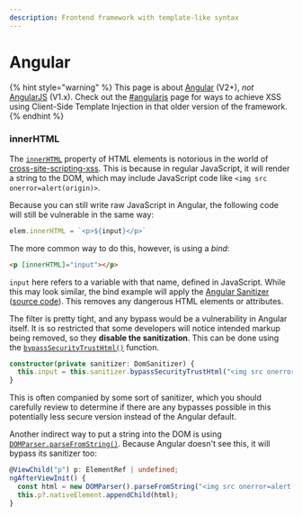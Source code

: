 ```yaml
---
description: Frontend framework with template-like syntax
---
```


# Angular

{% hint style="warning" %}
This page is about [Angular](https://angular.dev/) (V2+), _not_ [AngularJS](https://angularjs.org/) (V1.x). Check out the [#angularjs](../client-side/cross-site-scripting-xss/#angularjs "mention") page for ways to achieve XSS using Client-Side Template Injection in that older version of the framework.
{% endhint %}

### innerHTML

The [`innerHTML`](https://developer.mozilla.org/en-US/docs/Web/API/Element/innerHTML) property of HTML elements is notorious in the world of [cross-site-scripting-xss](../client-side/cross-site-scripting-xss/ "mention"). This is because in regular JavaScript, it will render a string to the DOM, which may include JavaScript code like `<img src onerror=alert(origin)>`.

Because you can still write raw JavaScript in Angular, the following code will still be vulnerable in the same way:

```javascript
elem.innerHTML = `<p>${input}</p>`
```

The more common way to do this, however, is using a _bind_:

```html
<p [innerHTML]="input"></p>
```

`input` here refers to a variable with that name, defined in JavaScript. While this may look similar, the bind example will apply the [Angular Sanitizer](https://angular.dev/best-practices/security#sanitization-example) ([source code](https://github.com/angular/angular/blob/main/packages/core/src/sanitization/html_sanitizer.ts)). This removes any dangerous HTML elements or attributes.

The filter is pretty tight, and any bypass would be a vulnerability in Angular itself. It is so restricted that some developers will notice intended markup being removed, so they **disable the sanitization**. This can be done using the [`bypassSecurityTrustHtml()`](https://angular.dev/api/platform-browser/DomSanitizer#bypassSecurityTrustHtml) function.

```typescript
constructor(private sanitizer: DomSanitizer) {
  this.input = this.sanitizer.bypassSecurityTrustHtml("<img src onerror=alert(origin)>");
}
```

This is often companied by some sort of sanitizer, which you should carefully review to determine if there are any bypasses possible in this potentially less secure version instead of the Angular default.

Another indirect way to put a string into the DOM is using [`DOMParser.parseFromString()`](https://developer.mozilla.org/en-US/docs/Web/API/DOMParser/parseFromString). Because Angular doesn't see this, it will bypass its sanitizer too:

```typescript
@ViewChild("p") p: ElementRef | undefined;
ngAfterViewInit() {
  const html = new DOMParser().parseFromString("<img src onerror=alert(origin)>", "text/html").body.firstChild;
  this.p?.nativeElement.appendChild(html);
}
```
